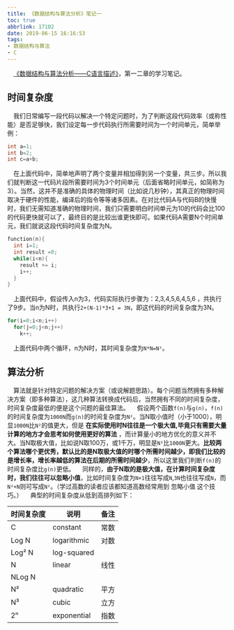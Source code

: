 ```yaml
---
title: 《数据结构与算法分析》笔记一
toc: true
abbrlink: 17102
date: 2019-06-15 16:16:53
tags:
- 数据结构与算法
- C
---
```


&emsp;[《数据结构与算法分析——C语言描述》](https://book.douban.com/subject/1139426/)，第一二章的学习笔记。

## 时间复杂度
&emsp;我们日常编写一段代码以解决一个特定问题时，为了判断这段代码效率（或称性能）是否足够快，我们设定每一步代码执行所需要时间为一个时间单元，简单举例：
```c
int a=1;
int b=2;
int c=a+b;
```

&emsp;在上面代码中，简单地声明了两个变量并相加得到另一个变量，共三步。所以我们就判断这一代码片段所需要时间为3个时间单元（后面省略时间单元，如简称为3）。当然，这并不是准确的具体的物理时间（比如说几秒钟），其真正的物理时间取决于硬件的性能，编译后的指令等等诸多因素。在对比代码A与代码B的快慢时，我们无需知道准确的物理时间，我们只需要明白时间单元为10的代码会比100的代码更快就可以了，最终目的是比较出谁更快即可。如果代码A需要N个时间单元，我们就说这段代码时间复杂度为N。

```c
function(n){
  int i=1;
  int result =0;
  while(i<n){
    result += i;
    i++;
  }
}
```

&emsp;上面代码中，假设传入n为3，代码实际执行步骤为：2,3,4,5,6,4,5,6 ，共执行了9步。当n为N时，共执行`2+(N-1)*3+1 = 3N`，即这代码的时间复杂度为3N。

```c
for(i=0;i<n;i++)
  for(j=0;j<n;j++)
    k++;
```
&emsp;上面代码中两个循环，n为N时，其时间复杂度为`N*N=N²`。


## 算法分析
&emsp;算法就是针对特定问题的解决方案（或说解题思路）。每个问题当然拥有多种解决方案（即多种算法），这几种算法转换成代码后，当然拥有不同的时间复杂度，时间复杂度最低的便是这个问题的最佳算法。
&emsp;假设两个函数`f(n)`与`g(n)`，`f(n)`的时间复杂度为`1000N`而`g(n)`的时间复杂度为`N²`。当N取小值时（小于1000），明显`1000N`比`N²`的值更大，但是 __在实际使用时N往往是一个极大值,毕竟只有需要大量计算的地方才会思考如何使用更好的算法__ ，而计算量小的地方优化的意义并不大。当N取极大值，比如说N取100万，或1千万，明显是`N²`比`1000N`更大。__比较两个算法哪个更优秀，默认比的是N取极大值的时哪个所需时间越少，即我们比较的是增长率，增长率越低的算法在后期的所需时间越少__，所以这里我们判断`f(n)`的时间复杂度比`g(n)`更低。
&emsp;同样的，__由于N取的是极大值，在计算时间复杂度时，我们往往可以忽略小值__，比如时间复杂度为`N+1`往往写成`N`,`3N`也往往写成`N`，而`N²+N`则可写成`N²`。（学过高数的读者应该都知道高数经常用到 忽略小值 这个技巧。）
&emsp;典型的时间复杂度从低到高排列如下：

时间复杂度|说明|备注
---|---|---
C|constant|常数
Log N|logarithmic|对数
Log² N|log-squared|
N|linear|线性
NLog N| | 
N²|quadratic|平方
N³|cubic|立方
2ⁿ|exponential|指数




